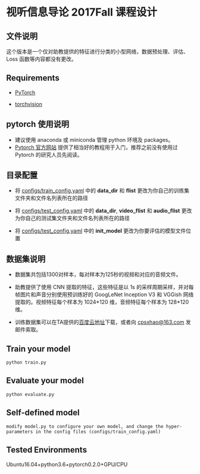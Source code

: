 
# 视听信息导论 2017Fall 课程设计  

## 文件说明
这个版本是一个仅对助教提供的特征进行分类的小型网络，数据预处理、评估、Loss 函数等内容都没有更改。

## Requirements
* [PyTorch](http://pytorch.org/)

* [torchvision](https://github.com/pytorch/vision)

## pytorch 使用说明

* 建议使用 anaconda 或 miniconda 管理 python 环境及 packages。  
* [Pytorch 官方网站](http://pytorch.org) 提供了相当好的教程用于入门，推荐之前没有使用过 Pytorch 的研究人员先阅读。

## 目录配置

* 将 [configs/train_config.yaml](https://github.com/cpsxhao/VA_2017/blob/master/proj_demo/configs/train_config.yaml) 中的 **data_dir** 和 **flist** 更改为你自己的训练集文件夹和文件名列表所在的路径

* 将 [configs/test_config.yaml](https://github.com/cpsxhao/VA_2017/blob/master/proj_demo/configs/test_config.yaml) 中的 **data_dir**, **video_flist** 和 **audio_flist**  更改为你自己的测试集文件夹和文件名列表所在的路径

* 将 [configs/test_config.yaml](https://github.com/cpsxhao/VA_2017/blob/master/proj_demo/configs/test_config.yaml) 中的 **init_model** 更改为你要评估的模型文件位置

## 数据集说明

* 数据集共包括1300对样本，每对样本为125秒的视频和对应的音频文件。

* 助教提供了使用 CNN 提取的特征，这些特征是以 1s 的采样周期采样，并对每帧图片和声音分别使用预训练好的 GoogLeNet Inception V3 和 VGGish 网络提取的。视频特征每个样本为 1024\*120 维，音频特征每个样本为 128\*120 维。

* 训练数据集可以在TA提供的[百度云地址](https://pan.baidu.com/s/1qY2uyhI)下载，或者向 cpsxhao@163.com 发邮件索取。

## Train your model
```
python train.py    
```

## Evaluate your model
```
python evaluate.py
```

## Self-defined model
```
modify model.py to configure your own model, and change the hyper-parameters in the config files (configs/train_config.yaml)
```

## Tested Environments  
Ubuntu16.04+python3.6+pytorch0.2.0+GPU/CPU    
